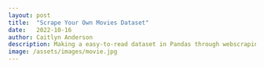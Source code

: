 ```yaml
---
layout: post
title:  "Scrape Your Own Movies Dataset"
date:   2022-10-16
author: Caitlyn Anderson
description: Making a easy-to-read dataset in Pandas through webscraping and BeautifulSoup.
image: /assets/images/movie.jpg
---
```

 

